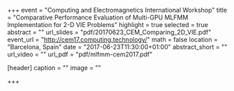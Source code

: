 +++
event = "Computing and Electromagnetics International Workshop"
title = "Comparative Performance Evaluation of Multi-GPU MLFMM Implementation for 2-D VIE Problems"
highlight = true
selected = true
abstract = ""
url_slides = "pdf/20170623_CEM_Comparing_2D_VIE.pdf"
event_url = "http://cem17.computing.technology/"
math = false
location = "Barcelona, Spain"
date = "2017-06-23T11:30:00+01:00"
abstract_short = ""
url_video = ""
url_pdf = "pdf/mlfmm-cem2017.pdf"

[header]
  caption = ""
  image = ""

+++

